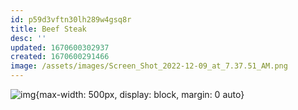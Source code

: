 ```yaml
---
id: p59d3vftn30lh289w4gsq8r
title: Beef Steak
desc: ''
updated: 1670600302937
created: 1670600291466
image: /assets/images/Screen_Shot_2022-12-09_at_7.37.51_AM.png
---
```


![img](/assets/images/Screen_Shot_2022-12-09_at_7.37.51_AM.png){max-width: 500px, display: block, margin: 0 auto}